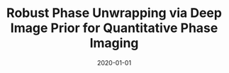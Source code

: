 ---
title: "Robust Phase Unwrapping via Deep Image Prior for Quantitative Phase Imaging"
collection: publications
permalink: /publication/2020-01-01-Robust-Phase-Unwrapping-via-Deep-Image-Prior-for-Quantitative-Phase-Imaging
category: 'preprint'
date: 2020-01-01
venue: 'Under review. [textitLink: https://arxiv.org/abs/2009.11554]'
citation: ' Fangshu Yang,  Pham T.-a.,  Nathalie Brandenberg,  Matthias Lutolf,  Jianwei Ma,  Michael Unser, &quot;Robust Phase Unwrapping via Deep Image Prior for Quantitative Phase Imaging.&quot; <i>Under review. [textitLink: https://arxiv.org/abs/2009.11554]</i>, 2020.'
---